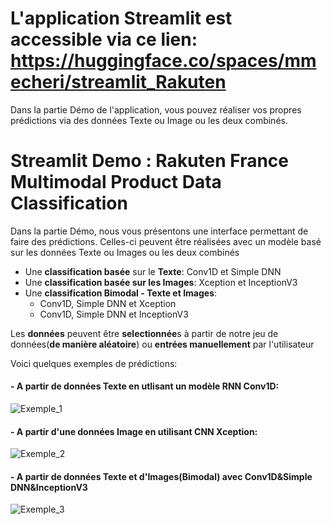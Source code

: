 
# L'application Streamlit est accessible via ce lien: https://huggingface.co/spaces/mmecheri/streamlit_Rakuten
Dans la partie Démo de l'application, vous pouvez réaliser vos propres prédictions via des données Texte ou Image ou les deux combinés.  


# Streamlit Demo : Rakuten France Multimodal Product Data Classification
Dans la partie Démo, nous vous présentons une interface permettant de faire des prédictions. Celles-ci peuvent être réalisées avec un modèle basé sur les données Texte ou Images ou les deux combinés

- Une **classification basée** sur le **Texte**: Conv1D et Simple DNN
- Une **classification basée sur les Images**: Xception et InceptionV3
- Une **classification Bimodal - Texte et Images**:
  - Conv1D, Simple DNN et Xception
  - Conv1D, Simple DNN et InceptionV3
  
Les **données** peuvent être **selectionnée**s à partir de notre jeu de données(**de manière aléatoire**) ou **entrées manuellement** par l'utilisateur

Voici quelques exemples de prédictions:

#### - A partir de données Texte en utlisant un modèle RNN Conv1D: 
![Exemple_1](https://user-images.githubusercontent.com/88212289/201482989-6387b7a0-7e10-4be0-b141-671657c8eeb5.PNG)


#### - A partir d'une données Image en utilisant CNN Xception:
![Exemple_2](https://user-images.githubusercontent.com/88212289/201482993-a912f1f9-dcde-4b7f-9114-634e24f5050f.PNG)


#### - A partir de données Texte et d'Images(Bimodal) avec Conv1D&Simple DNN&InceptionV3
![Exemple_3](https://user-images.githubusercontent.com/88212289/201483002-23c24943-e9e0-4412-841d-5d88b2546bb6.PNG)


